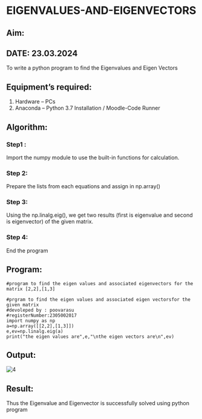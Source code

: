 # EIGENVALUES-AND-EIGENVECTORS
## Aim:
## DATE: 23.03.2024
To write a python program to find the Eigenvalues and Eigen Vectors
## Equipment’s required:
1. 	Hardware – PCs
2. 	Anaconda – Python 3.7 Installation / Moodle-Code Runner
## Algorithm:
### Step1 :
Import the numpy module to use the built-in functions for calculation.
### Step 2: 
Prepare the lists from each equations and assign in np.array()
### Step 3:
Using the np.linalg.eig(),  we get two results (first is eigenvalue and second is eigenvector) of the given matrix.
### Step 4:
End the program

## Program:
```
#program to find the eigen values and associated eigenvectors for the matrix [2,2],[1,3]

#prgram to find the eigen values and associated eigen vectorsfor the given matrix 
#devoleped by : poovarasu
#registerNumber:2305002017
import numpy as np
a=np.array([[2,2],[1,3]])
e,ev=np.linalg.eig(a)
print("the eigen values are",e,"\nthe eigen vectors are\n",ev)
```

## Output:
![4](https://github.com/Poovarasu8/EIGENVALUES-AND-EIGENVECTORS/assets/155505954/096ea8e6-fa12-4b3a-9f23-6314bb788742)

## Result:
Thus the Eigenvalue and Eigenvector is successfully solved using python program
